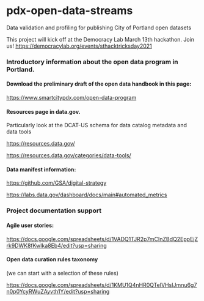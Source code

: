 # pdx-open-data-streams
Data validation and profiling for publishing City of Portland open datasets

This project will kick off at the Democracy Lab March 13th hackathon. Join us! https://democracylab.org/events/sthacktricksday2021

### Introductory information about the open data program in Portland. 

#### Download the preliminary draft of the open data handbook in this page:
https://www.smartcitypdx.com/open-data-program

#### Resources page in data.gov. 
Particularly look at the DCAT-US schema for data catalog metadata and data tools

https://resources.data.gov/ 

https://resources.data.gov/categories/data-tools/ 

#### Data manifest information:
https://github.com/GSA/digital-strategy 

https://labs.data.gov/dashboard/docs/main#automated_metrics

### Project documentation support
#### Agile user stories: 
https://docs.google.com/spreadsheets/d/1VADQ1TJR2p7mCInZBdQ2EppEjZrk9DWK8fKwIka8Eb4/edit?usp=sharing

#### Open data curation rules taxonomy 
(we can start with a selection of these rules)

https://docs.google.com/spreadsheets/d/1KMU1Q4nHR0QTeIVHsIJmnu6g7n0p0YcyRWuZAyvth1Y/edit?usp=sharing
